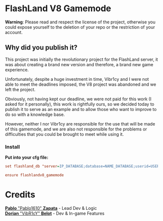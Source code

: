 # FlashLand V8 Gamemode

**Warning**: Please read and respect the license of the project, otherwise you could expose yourself to the deletion of your repo or the restriction of your account.

## Why did you publish it?

This project was initially the revolutionary project for the FlashLand server, it was about creating a brand new version
and therefore, a brand new game experience.

Unfortunately, despite a huge investment in time, Vibr1cy and I were not able to meet the deadlines imposed, the V8
project was abandoned and we left the project.

Obviously, not having kept our deadline, we were not paid for this work (I asked for it personally), this work is
rightfully ours, so we decided today to publish it to serve as an example and to allow those who want to improve to do
so with a knowledge base.

However, neither I nor Vibr1cy are responsible for the use that will be made of this gamemode, and we are also not
responsible for the problems or difficulties that you could be brought to meet while using it.

### Install

**Put into your cfg file:**
```cfg
set flashland_db "server=IP_DATABASE;database=NAME_DATABASE;userid=USER_DATABASE;password=PASSWORD_DATABASE"

ensure flashlandv8_gamemode
```

# Credits

[**Pablo** "Pablo1610" **Zapata**](https://github.com/PABLO-1610) - Lead Dev & Logic<br>
[**Dorian** "VibR1cY" **Belot**](https://github.com/VibR1cY) - Dev & In-game Features
